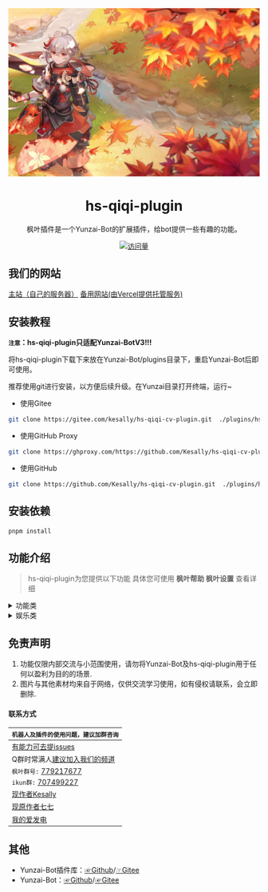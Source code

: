 
<div align="center">
  <img src="resources/README.md图片/0.jpg" alt="枫叶" width = "1326">

  
<h1>hs-qiqi-plugin</h1>

枫叶插件是一个Yunzai-Bot的扩展插件，给bot提供一些有趣的功能。


</div>
<div align="center">

[![访问量](https://profile-counter.glitch.me/hs-qiqi-cv-plugin/count.svg)](https://gitee.com/kesally/hs-qiqi-cv-plugin.git)

</div>

## 我们的网站
[主站（自己的服务器）](https://fengye.ink/) 
[备用网站(由Vercel提供托管服务)](https://mapleleaves.cn/)

## 安装教程
**`注意`：hs-qiqi-plugin只适配Yunzai-BotV3!!!**

将hs-qiqi-plugin下载下来放在Yunzai-Bot/plugins目录下，重启Yunzai-Bot后即可使用。

推荐使用git进行安装，以方便后续升级。在Yunzai目录打开终端，运行~

- 使用Gitee

```sh
git clone https://gitee.com/kesally/hs-qiqi-cv-plugin.git  ./plugins/hs-qiqi-plugin

```

- 使用GitHub Proxy

```sh
git clone https://ghproxy.com/https://github.com/Kesally/hs-qiqi-cv-plugin.git  ./plugins/hs-qiqi-plugin

```

- 使用GitHub

```sh
git clone https://github.com/Kesally/hs-qiqi-cv-plugin.git  ./plugins/hs-qiqi-plugin

```

## 安装依赖

```sh
pnpm install
```

## 功能介绍

> hs-qiqi-plugin为您提供以下功能
> 具体您可使用 **枫叶帮助  枫叶设置**  查看详细



<details>
  <summary>功能类</summary>

- 原神语音.js

    - xx语音

    - 高清语音(开启|关闭)
    
    - xx语音列表
     
- 绑定
  
- 全部/所有抽卡记录
  
- ai.js

    - ai回复概率+数字

    - (开启|关闭)ai全局模式

- 视频解析.js
    
    - 【腾讯视频链接】

    - 拼接+【各类大视频平台链接】
    
- 只听主人的话.js

    - 只听我的

    - 听大家的

- 戳一戳语音.js

    - 【戳一戳机器人发送消息】
- news.js

    - 【查看今日新闻】
	
- 现在时间.js

    - 【查看现在的时间，无用功能+1】

- 禁言.js

    - 闭嘴@某人

    - 放开@某人
	
</details>
<details>
  <summary>娱乐类</summary>

- 丁真，小黑子.js

    - 丁真帮助

    - 一眼丁真

    - 芝士雪豹
    
    - 鲲鲲
    
    - 鸡你太美

- R18.js
    
    - sese
	
	- 枫叶涩涩帮助
	
	- 涩图撤回时间

- 数字炸弹
    
    - 数字炸弹（中级/高级/地狱/炼狱）
    
    - 结束数字炸弹
    
    - (关闭|开启)数字炸弹涩涩

- 随机类游戏
    
    - 今日运气

    - 群友老婆/老公

    - 娶群主

    - 开奖
	
- OpenAi.js

    - openai帮助
	
    - 与openai对话
	
	- #激活openai
	
- 青年大学习.js

    - 获取本期青年大学习完成图片，以假乱真
	
- 这周讨伐谁.js
    
	- 随机帮你选出这周讨伐谁，选择恐惧症的福音
	
- 随机图片

    - 监听发言并发出随机的图片

</details>

## 免责声明

1. 功能仅限内部交流与小范围使用，请勿将Yunzai-Bot及hs-qiqi-plugin用于任何以盈利为目的的场景.
2. 图片与其他素材均来自于网络，仅供交流学习使用，如有侵权请联系，会立即删除.

#### 联系方式
<div align="center">

| `机器人及插件的使用问题，建议加群咨询`|
| ------------- |
|[有能力可去提issues](https://gitee.com/kesally/hs-qiqi-cv-plugin/issues)|
|Q群时常满人[建议加入我们的频道](https://pd.qq.com/s/13ptnp2ew)|
|  `枫叶群号:` [779217677](https://jq.qq.com/?_wv=1027&k=QfzmOyLZ)|
|  `ikun群:` [707499227](https://jq.qq.com/?_wv=1027&k=yTbA4lk6)|
|[现作者Kesally](https://gitee.com/kesally)|
|[现原作者七七](https://gitee.com/fengyeplugin)|
|[我的爱发电](http://afdian.net/a/Kesally)|
</div>

## 其他
* Yunzai-Bot插件库：[☞Github](https://github.com/yhArcadia/Yunzai-Bot-plugins-index)/[☞Gitee](https://gitee.com/yhArcadia/Yunzai-Bot-plugins-index)
* Yunzai-Bot：[☞Github](https://github.com/Le-niao/Yunzai-Bot)/[☞Gitee](https://gitee.com/Le-niao/Yunzai-Bot) 